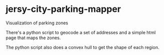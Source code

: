 # jersy-city-parking-mapper

Visualization of parking zones

There's a python script to geocode a set of addresses and a simple html page that maps the zones.

The python script also does a convex hull to get the shape of each region.
